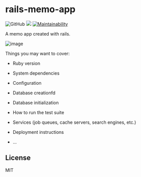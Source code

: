 # rails-memo-app
![GitHub](https://img.shields.io/github/license/mashape/apistatus.svg)
![](https://img.shields.io/badge/release-v0.5.0-blue.svg)
[![Maintainability](https://api.codeclimate.com/v1/badges/6c8f91db14383d6c0f44/maintainability)](https://codeclimate.com/github/Duuun/rails-memo-app/maintainability)

A memo app created with rails.

![image](https://i.imgur.com/vdzj0XI.png)

Things you may want to cover:

* Ruby version

* System dependencies

* Configuration

* Database creationfd

* Database initialization

* How to run the test suite

* Services (job queues, cache servers, search engines, etc.)

* Deployment instructions

* ...

## License
MIT